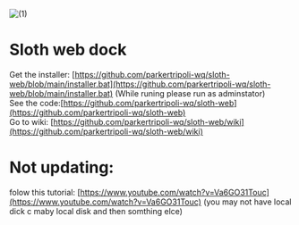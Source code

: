 ![  (1)](https://avatars.githubusercontent.com/u/230787001?v=4)

#                     **Sloth web dock**   
Get the installer: [https://github.com/parkertripoli-wq/sloth-web/blob/main/installer.bat](https://github.com/parkertripoli-wq/sloth-web/blob/main/installer.bat)  (While runing please run as adminstator)  
See the code:[https://github.com/parkertripoli-wq/sloth-web](https://github.com/parkertripoli-wq/sloth-web)  
Go to wiki: [https://github.com/parkertripoli-wq/sloth-web/wiki](https://github.com/parkertripoli-wq/sloth-web/wiki)

# Not updating:

folow this tutorial: [https://www.youtube.com/watch?v=Va6GO31Touc](https://www.youtube.com/watch?v=Va6GO31Touc)
(you may not have local dick c maby local disk and then somthing elce)
